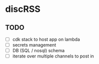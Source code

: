 # discRSS


## TODO

- [ ] cdk stack to host app on lambda
- [ ] secrets management
- [ ] DB (SQL / nosql) schema
- [ ] iterate over multiple channels to post in